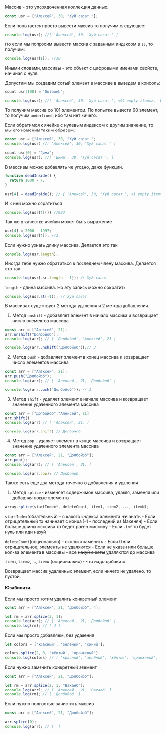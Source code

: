 Массив - это упорядоченная коллекция данных.

``` js
const usr = ["Алексей", 30, "Хуй сасат "];
```

Если попытается просто вывести массив то получим следующее:
``` js
console.log(usr); //[ 'Алексей', 30, 'Хуй сасат ' ]
```

Но если мы попросим вывести массив с заданным индексом в `[]`, то получим:
```js
console.log(usr[1]); //30
```

Иными словами, массивы - это объект с цифровыми именами свойств, начиная с нуля. 

Допустим мы создадим сотый элемент в массиве в выведем в консоль: 
```js
count usr[100] = "Dolboeb";

console.log(usr); //[ 'Алексей', 30, 'Хуй сасат ', <97 empty items>, 'Dolboeb' ]
```

То получим массив со 101 элементом. По попытке вывести 68 элемент, то получим `underfined`, ибо там нет ничего.

Если обратимся к ячейке с нулевым индексом с другим значение, то мы его изменим таким образрм: 
```js
const usr = ["Алексей", 30, "Хуй сасат ";
console.log(usr) //[ 'Алексей', 30, 'Хуй сасат ' ]

count usr[0] = "Дима";
console.log(usr); //[ 'Дима', 30, 'Хуй сасат ', ]
```

В массивы можно добавлять че угодно, даже функции. 
``` js
function deadInside() {
  return 1000 - 7;
}

usr[4] = deadInside(); // [ 'Алексей', 30, 'Хуй сасат ', <1 empty item>, [Function: deadInside] ]
```

И к ней можно обратиться
```js
console.log(usr[4]()) //993
```

Так же в качестве ячейки может быть выражение
```js
usr[4] = 2000 - 1997;
console.log(usr[4]); //3
```

Если нужно узнать длину массива. Делается это так
```js
console.log(usr.length);
```

Иногда тебе нужно обратиться к последнем члену массива. Делается это так

```js
console.log(usr[usr.length - 1]); // Хуй сасат 
```

`length` - длина массива. Но эту запись можно сократить

```js
console.log(usr.at(-1)); // Хуй сасат 
```

В массивах существует 2 метода удаления и 2 метода добавления. 

1. Метод `unshift` - добавляет элемент в начало массива и возвращает число элементов массива
```js
const arr = ["Алексей", 21];
arr.unshift("Долбойоб");
console.log(arr); // [ 'Долбойоб', 'Алексей', 21 ]

console.log(arr.unshift("Долбойоб"));// 3
```
 
2. Метод `push` - добавляет элемент в конец массива и возвращает число элементов массива
```js
const arr = ["Алексей", 21];
arr.push("Долбойоб");
console.log(arr); // [ 'Алексей', 21, 'Долбойоб' ]

console.log(arr.push("Долбойоб")); // 3
```

3. Метод `shift` - удаляет элемент в начале массива и возвращает значение удаленного элемента массива
```js
const arr = ["Долбойоб","Алексей", 21]
arr.shift()
console.log(arr) // [ 'Алексей', 21, ]

console.log(arr.shift) // Долбойоб
```

4. Метод `pop` - удаляет элемент в конце массива и возвращает значение удаленного элемента массива
```js
const arr = ["Алексей", 21, "Долбойоб"];
arr.pop();
console.log(arr); // [ 'Алексей', 21, ]

console.log(arr.pop); // Долбойоб
```

Также есть еще два метода точечного добавления и удаления

1. Метод `splice` - изменяет содержимое массива, удаляя, заменяя или добавляя новые элементы.

```js
array.splice(startIndex*, deleteCount, item1, item2, ..., itemN);
```

`startIndex`(обзательный) - с какого индекса элемента начанать
	- Если отрицательный то начинает с конца (-1 - последний из Макенян)
	- Если больше длины массива то бедет равен массиву
	- Если `-inf` то будет нуль или иди нахуй 

`deleteCount`(опционально)  - сколько заменить 
	- Если 0 или отрицательное, элементы не удаляются
	- Если не указан или больше кол-ва элемента в массивы - все ~~нахуй с хаты~~ удаляются до массива

`item1`, `item2`, ..., `itemN` (опционально) - что надо добавить

Возвращает массив удаленных элемент, если ничего не удалено. то пустой. 
#### Юзабилити.
Если мы просто хотим удалить конкретный элемент
``` js
const arr = ["Алексей", 21, "Долбойоб", 4];

let rm = arr.splice(3, 1);
console.log(arr); // [ 'Алексей', 21, 'Долбойоб' ]
console.log(rm); // [ 4 ]
```

Если мы просто добавляем, без удаления
```js
let colors = ['красный', 'зелёный', 'синий'];

colors.splice(2, 0, 'жёлтый', 'оранжевый')
console.log(colors) // [ 'красный', 'зелёный', 'жёлтый', 'оранжевый', 'синий' ]
```

Если нужно заменить конкретный элемент
``` js
const arr = ["Алексей", 21, "Долбойоб"];

let rm = arr.splice(2, 1, "Вахаеб");
console.log(arr); // [ 'Алексей', 21, 'Вахаеб' ]
console.log(rm); // [ 'Долбойоб' ]
```

Если нужно полностью зачистить массив
``` js
const arr = ["Алексей", 21, "Долбойоб"];

arr.splice(0);
console.log(arr); // [  ]
```
